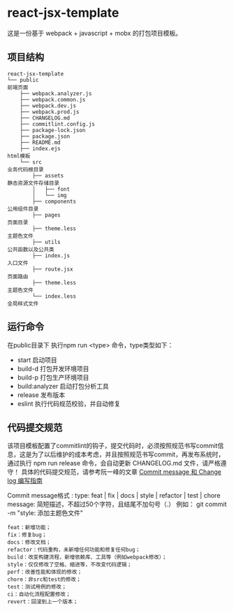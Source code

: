 # react-jsx-template
这是一份基于 webpack + javascript + mobx 的打包项目模板。
## 项目结构
    react-jsx-template
    └── public                                                              前端页面
        ├── webpack.analyzer.js                         
        ├── webpack.common.js
        ├── webpack.dev.js
        ├── webpack.prod.js
        ├── CHANGELOG.md                                                      
        ├── commitlint.config.js
        ├── package-lock.json
        ├── package.json
        ├── README.md
        ├── index.ejs                                                       html模板
        └── src                                                             业务代码根目录
            ├── assets                                                      静态资源文件存储目录
            │   ├── font
            │   └── img
            ├── components                                                  公用组件目录
            ├── pages                                                       页面目录
            ├── theme.less                                                  主题色文件
            ├── utils                                                       公共函数以及公共类
            ├── index.js                                                    入口文件
            ├── route.jsx                                                   页面路由
            ├── theme.less                                                  主题色文件
            └── index.less                                                  全局样式文件
## 运行命令
在public目录下 执行npm run \<type\> 命令，type类型如下： 
- start 启动项目
- build-d 打包开发环境项目
- build-p 打包生产环境项目
- build:analyzer 启动打包分析工具
- release 发布版本
- eslint 执行代码规范校验，并自动修复
    
    
## 代码提交规范
该项目模板配置了commitlint的钩子，提交代码时，必须按照规范书写commit信息，这是为了以后维护的成本考虑，并且按照规范书写commit，再发布系统时，通过执行 npm run release 命令，会自动更新 CHANGELOG.md 文件，请严格遵守！
具体的代码提交规范，请参考阮一峰的文章
[Commit message 和 Change log 编写指南](http://www.ruanyifeng.com/blog/2016/01/commit_message_change_log.html)

Commit message格式
<type>: <subject>
type: feat | fix | docs | style | refactor | test | chore
message: 简短描述，不超过50个字符，且结尾不加句号（.）
例如： git commit -m "style: 添加主题色文件"

    feat：新增功能；
    fix：修复bug；
    docs：修改文档；
    refactor：代码重构，未新增任何功能和修复任何bug；
    build：改变构建流程，新增依赖库、工具等（例如webpack修改）；
    style：仅仅修改了空格、缩进等，不改变代码逻辑；
    perf：改善性能和体现的修改；
    chore：非src和test的修改；
    test：测试用例的修改；
    ci：自动化流程配置修改；
    revert：回滚到上一个版本；